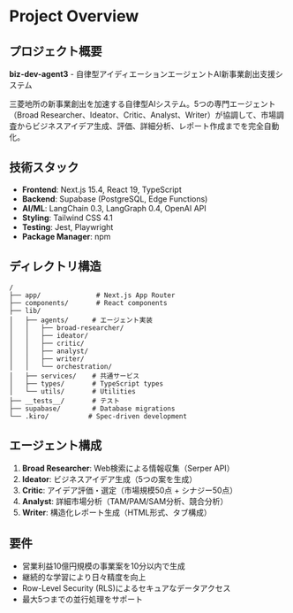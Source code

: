 # Project Overview

## プロジェクト概要
**biz-dev-agent3** - 自律型アイディエーションエージェントAI新事業創出支援システム

三菱地所の新事業創出を加速する自律型AIシステム。5つの専門エージェント（Broad Researcher、Ideator、Critic、Analyst、Writer）が協調して、市場調査からビジネスアイデア生成、評価、詳細分析、レポート作成までを完全自動化。

## 技術スタック
- **Frontend**: Next.js 15.4, React 19, TypeScript
- **Backend**: Supabase (PostgreSQL, Edge Functions)
- **AI/ML**: LangChain 0.3, LangGraph 0.4, OpenAI API
- **Styling**: Tailwind CSS 4.1
- **Testing**: Jest, Playwright
- **Package Manager**: npm

## ディレクトリ構造
```
/
├── app/              # Next.js App Router
├── components/       # React components
├── lib/
│   ├── agents/      # エージェント実装
│   │   ├── broad-researcher/
│   │   ├── ideator/
│   │   ├── critic/
│   │   ├── analyst/
│   │   ├── writer/
│   │   └── orchestration/
│   ├── services/    # 共通サービス
│   ├── types/       # TypeScript types
│   └── utils/       # Utilities
├── __tests__/       # テスト
├── supabase/        # Database migrations
└── .kiro/          # Spec-driven development
```

## エージェント構成
1. **Broad Researcher**: Web検索による情報収集（Serper API）
2. **Ideator**: ビジネスアイデア生成（5つの案を生成）
3. **Critic**: アイデア評価・選定（市場規模50点 + シナジー50点）
4. **Analyst**: 詳細市場分析（TAM/PAM/SAM分析、競合分析）
5. **Writer**: 構造化レポート生成（HTML形式、タブ構成）

## 要件
- 営業利益10億円規模の事業案を10分以内で生成
- 継続的な学習により日々精度を向上
- Row-Level Security (RLS)によるセキュアなデータアクセス
- 最大5つまでの並行処理をサポート